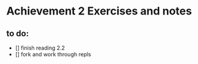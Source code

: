 # Achievement 2 Exercises and notes

## to do:
- [] finish reading 2.2
- [] fork and work through repls
